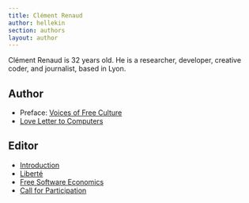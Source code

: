 ```yaml
---
title: Clément Renaud
author: hellekin
section: authors
layout: author
---
```


Clément Renaud is 32 years old. He is a researcher, developer,
creative coder, and journalist, based in Lyon.

## Author

- Preface: [Voices of Free Culture](/book/)
- [Love Letter to Computers](/book/epilogue/love-letter-to-computers)

## Editor

- [Introduction](/book/prologue-introduction)
- [Liberté](/book/collective-memory/liberte)
- [Free Software Economics](/book/free-software-economics)
- [Call for Participation](/book/appendices/call-for-participation)

